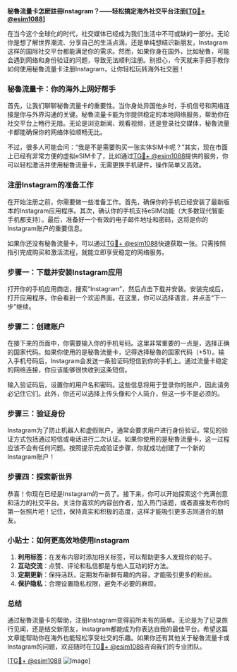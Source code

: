 **秘魯流量卡怎麽註冊Instagram？——轻松搞定海外社交平台注册[[TG💪+ @esim1088](https://t.me/s/esim1088)]**

在当今这个全球化的时代，社交媒体已经成为我们生活中不可或缺的一部分。无论你是想了解世界潮流、分享自己的生活点滴，还是单纯想结识新朋友，Instagram这样的国际社交平台都能满足你的需求。然而，如果你身在国外，比如秘魯，可能会遇到网络和身份验证的问题，导致无法顺利注册。别担心，今天就来手把手教你如何使用秘魯流量卡注册Instagram，让你轻松玩转海外社交圈！

### 秘魯流量卡：你的海外上网好帮手

首先，让我们聊聊秘魯流量卡的重要性。当你身处异国他乡时，手机信号和网络连接是你与外界沟通的关键。秘魯流量卡能为你提供稳定的本地网络服务，帮助你在社交平台上畅行无阻。无论是浏览新闻、观看视频，还是登录社交媒体，秘魯流量卡都能确保你的网络体验顺畅无比。

不过，很多人可能会问：“我是不是需要购买一张实体SIM卡呢？”其实，现在市面上已经有非常方便的虚拟eSIM卡了，比如通过[TG💪+ @esim1088](https://t.me/s/esim1088)提供的服务，你可以轻松激活并使用秘魯流量卡，无需更换手机硬件，操作简单又高效。

### 注册Instagram的准备工作

在开始注册之前，你需要做一些准备工作。首先，确保你的手机已经安装了最新版本的Instagram应用程序。其次，确认你的手机支持eSIM功能（大多数现代智能手机都支持）。最后，准备好一个有效的电子邮件地址和密码，这将是你的Instagram账户的重要信息。

如果你还没有秘魯流量卡，可以通过[TG💪+ @esim1088](https://t.me/s/esim1088)快速获取一张。只需按照指引完成购买和激活流程，就能立即享受稳定的网络服务。

### 步骤一：下载并安装Instagram应用

打开你的手机应用商店，搜索“Instagram”，然后点击下载并安装。安装完成后，打开应用程序，你会看到一个欢迎界面。在这里，你可以选择语言，并点击“下一步”继续。

### 步骤二：创建账户

在接下来的页面中，你需要输入你的手机号码。这里非常重要的一点是，选择正确的国家代码。如果你使用的是秘魯流量卡，记得选择秘魯的国家代码（+51）。输入手机号码后，Instagram会发送一条验证码短信到你的手机上。通过流量卡稳定的网络连接，你应该能够很快收到这条短信。

输入验证码后，设置你的用户名和密码。这些信息将用于登录你的账户，因此请务必记住它们。此外，你还可以选择上传头像和个人简介，但这一步不是必须的。

### 步骤三：验证身份

Instagram为了防止机器人和虚假账户，通常会要求用户进行身份验证。常见的验证方式包括通过短信或电话进行二次认证。如果你使用的是秘魯流量卡，这一过程应该不会有任何问题。按照提示完成验证步骤，你就成功创建了一个新的Instagram账户！

### 步骤四：探索新世界

恭喜！你现在已经是Instagram的一员了。接下来，你可以开始探索这个充满创意和活力的社交平台。关注你喜欢的内容创作者，加入热门话题，或者直接发布你的第一张照片吧！记住，保持真实和积极的态度，这样才能吸引更多志同道合的朋友。

### 小贴士：如何更高效地使用Instagram

1. **利用标签**：在发布内容时添加相关标签，可以帮助更多人发现你的帖子。
2. **互动交流**：点赞、评论和私信都是与他人互动的好方法。
3. **定期更新**：保持活跃，定期发布新鲜有趣的内容，才能吸引更多的粉丝。
4. **保护隐私**：合理设置隐私权限，避免不必要的麻烦。

### 总结

通过秘魯流量卡的帮助，注册Instagram变得前所未有的简单。无论是为了记录旅行见闻，还是结交新朋友，Instagram都能成为你表达自我的最佳平台。希望这篇文章能帮助你在海外也能轻松享受社交的乐趣。如果你还有其他关于秘魯流量卡或Instagram的问题，欢迎随时在[TG💪+ @esim1088](https://t.me/s/esim1088)咨询我们的专业团队。

[[TG💪+ @esim1088](https://t.me/s/esim1088) ![Image](https://i.postimg.cc/4NQfJmqS/Snipaste-2025-05-13-00-14-12.png)]